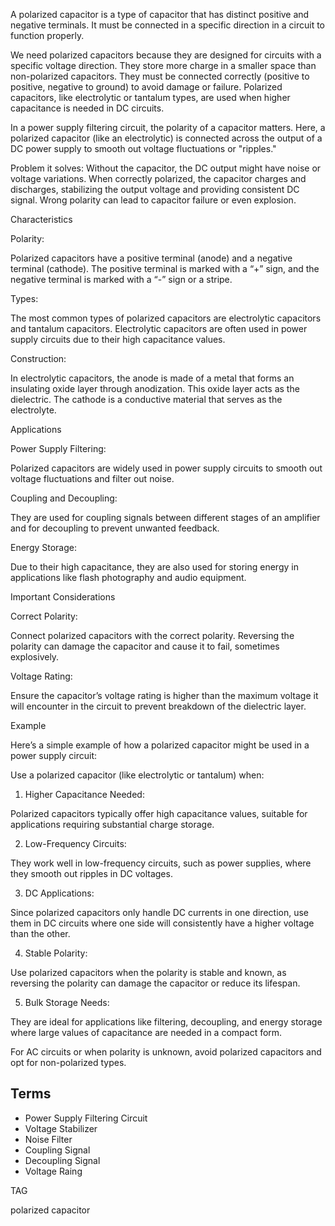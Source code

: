 A polarized capacitor is a type of capacitor that has distinct positive and negative terminals. It must be connected in a specific direction in a circuit to function properly.

We need polarized capacitors because they are designed for circuits with a specific voltage direction. They store more charge in a smaller space than non-polarized capacitors. They must be connected correctly (positive to positive, negative to ground) to avoid damage or failure. Polarized capacitors, like electrolytic or tantalum types, are used when higher capacitance is needed in DC circuits.

In a power supply filtering circuit, the polarity of a capacitor matters. Here, a polarized capacitor (like an electrolytic) is connected across the output of a DC power supply to smooth out voltage fluctuations or "ripples."

Problem it solves: Without the capacitor, the DC output might have noise or voltage variations. When correctly polarized, the capacitor charges and discharges, stabilizing the output voltage and providing consistent DC signal. Wrong polarity can lead to capacitor failure or even explosion.

Characteristics

Polarity:

Polarized capacitors have a positive terminal (anode) and a negative terminal (cathode). The positive terminal is marked with a “+” sign, and the negative terminal is marked with a “-” sign or a stripe.

Types:

The most common types of polarized capacitors are electrolytic capacitors and tantalum capacitors. Electrolytic capacitors are often used in power supply circuits due to their high capacitance values.

Construction:

In electrolytic capacitors, the anode is made of a metal that forms an insulating oxide layer through anodization. This oxide layer acts as the dielectric. The cathode is a conductive material that serves as the electrolyte.

Applications

Power Supply Filtering:

Polarized capacitors are widely used in power supply circuits to smooth out voltage fluctuations and filter out noise.

Coupling and Decoupling:

They are used for coupling signals between different stages of an amplifier and for decoupling to prevent unwanted feedback.

Energy Storage:

Due to their high capacitance, they are also used for storing energy in applications like flash photography and audio equipment.

Important Considerations

Correct Polarity:

Connect polarized capacitors with the correct polarity. Reversing the polarity can damage the capacitor and cause it to fail, sometimes explosively.

Voltage Rating:

Ensure the capacitor’s voltage rating is higher than the maximum voltage it will encounter in the circuit to prevent breakdown of the dielectric layer.

Example

Here’s a simple example of how a polarized capacitor might be used in a power supply circuit:

Use a polarized capacitor (like electrolytic or tantalum) when:

1. Higher Capacitance Needed: 

Polarized capacitors typically offer high capacitance values, suitable for applications requiring substantial charge storage.

2. Low-Frequency Circuits: 

They work well in low-frequency circuits, such as power supplies, where they smooth out ripples in DC voltages.

3. DC Applications: 

Since polarized capacitors only handle DC currents in one direction, use them in DC circuits where one side will consistently have a higher voltage than the other.

4. Stable Polarity: 

Use polarized capacitors when the polarity is stable and known, as reversing the polarity can damage the capacitor or reduce its lifespan.

5. Bulk Storage Needs: 

They are ideal for applications like filtering, decoupling, and energy storage where large values of capacitance are needed in a compact form. 

For AC circuits or when polarity is unknown, avoid polarized capacitors and opt for non-polarized types.

## Terms

- Power Supply Filtering Circuit
- Voltage Stabilizer
- Noise Filter
- Coupling Signal
- Decoupling Signal
- Voltage Raing

TAG

polarized capacitor
